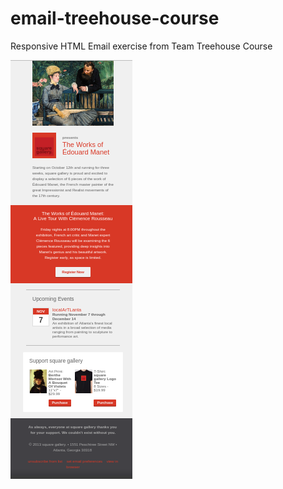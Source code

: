 # email-treehouse-course
Responsive HTML Email exercise from Team Treehouse Course

![alt text](https://github.com/agusaliaga/email-treehouse-course/blob/master/screenshot_2.png)

